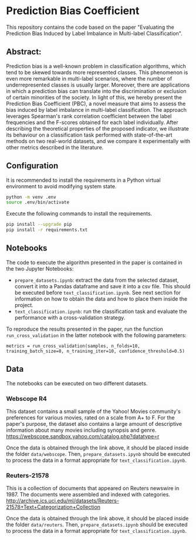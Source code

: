 # Prediction Bias Coefficient

This repository contains the code based on the paper "Evaluating the Prediction Bias Induced by Label Imbalance in Multi-label Classification". 

## Abstract:
Prediction bias is a well-known problem in classification algorithms, which tend to be skewed towards more represented classes. This phenomenon is even more remarkable in multi-label scenarios, where the number of underrepresented classes is usually larger. Moreover, there are applications in which a prediction bias can translate into the discrimination or exclusion of certain minorities of the society. In light of this, we hereby present the Prediction Bias Coefficient (PBC), a novel measure that aims to assess the bias induced by label imbalance in multi-label classification. The approach leverages Spearman's rank correlation coefficient between the label frequencies and the F-scores obtained for each label individually. After describing the theoretical properties of the proposed indicator, we illustrate its behaviour on a classification task performed with state-of-the-art methods on two real-world datasets, and we compare it experimentally with other metrics described in the literature.

## Configuration

It is recommended to install the requirements in a Python virtual environment to avoid modifying system state. 
```bash
python -m venv .env
source .env/bin/activate

```
Execute the following commands to install the requirements.
```bash
pip install --upgrade pip
pip install -r requirements.txt
```

## Notebooks

The code to execute the algorithm presented in the paper is contained in the two Jupyter Notebooks:
- ``prepare_datasets.ipynb``:  extract the data from the selected dataset, convert it into a Pandas dataframe and save it into a csv file. This should be executed before ``text_classification.ipynb``. See next section for information on how to obtain the data and how to place them inside the project.
- ``text_classification.ipynb``: run the classification task and evaluate the performance with a cross-validation strategy.

To reproduce the results presented in the paper, run the function ``run_cross_validation`` in the latter notebook with the following parameters:
```
metrics = run_cross_validation(samples, n_folds=10, training_batch_size=8, n_training_iter=10, confidence_threshold=0.5)
```

## Data

The notebooks can be executed on two different datasets.

### Webscope R4
This dataset contains a small sample of the Yahoo! Movies community's preferences for various movies, rated on a scale from A+ to F. For the paper's purpose, the dataset also contains a large amount of descriptive information about many movies including synopsis and genre.
https://webscope.sandbox.yahoo.com/catalog.php?datatype=r

Once the data is obtained through the link above, it should be placed inside the folder ``data/webscope``. Then, ``prepare_datasets.ipynb`` should be executed to process the data in a format appropriate for ``text_classification.ipynb``.

### Reuters-21578
This is a collection of documents that appeared on Reuters newswire in 1987. The documents were assembled and indexed with categories.
http://archive.ics.uci.edu/ml/datasets/Reuters-21578+Text+Categorization+Collection

Once the data is obtained through the link above, it should be placed inside the folder ``data/reuters``. Then, ``prepare_datasets.ipynb`` should be executed to process the data in a format appropriate for ``text_classification.ipynb``.
